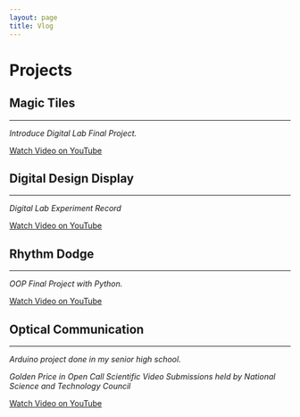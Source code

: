 ```yaml
---
layout: page
title: Vlog
---
```


# Projects
## **Magic Tiles**
---

*Introduce Digital Lab Final Project.*

[Watch Video on YouTube](https://www.youtube.com/watch?v=kPIswF3JSU8)

## **Digital Design Display**
---

*Digital Lab Experiment Record*

[Watch Video on YouTube](https://www.youtube.com/playlist?list=PLTziOt9Fys0vLCG7TpVdrMkiWWvZKkALs)

## **Rhythm Dodge**
---

*OOP Final Project with Python.*

[Watch Video on YouTube](https://youtu.be/Hs4Y7Y34i3U)

## **Optical Communication**
---

*Arduino project done in my senior high school.*

*Golden Price in Open Call Scientific Video Submissions held by National Science and Technology Council*

[Watch Video on YouTube](https://youtu.be/68nFNJQC-70)
